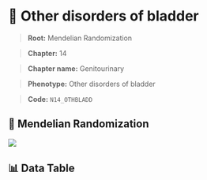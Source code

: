 # 🧪 Other disorders of  bladder

> **Root:** Mendelian Randomization

> **Chapter:** 14  

> **Chapter name:** Genitourinary

> **Phenotype:** Other disorders of  bladder  

> **Code:** `N14_OTHBLADD`

## 🧬 Mendelian Randomization  

<img src="/MR/Figures/Forward/N14_OTHBLADD.png"/>

## 📊 Data Table

<CsvTableMRF src="/public/MR/Data/Forward/N14_OTHBLADD.csv"/>
